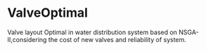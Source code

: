 # ValveOptimal
Valve layout Optimal in water distribution system based on NSGA-II,considering the cost of new valves and reliability of system.
